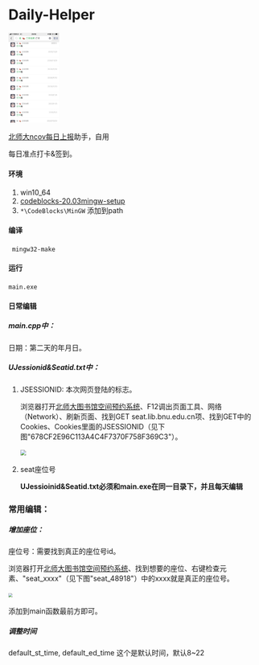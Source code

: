 # Daily-Helper

<img src="./src/王老辛苦了.png" width="20%">

[北师大ncov每日上报](https://onewechat.bnu.edu.cn/ncov/wap/default/index)助手，自用

每日准点打卡&签到。

#### 环境

1. win10_64
2. [codeblocks-20.03mingw-setup](https://www.fosshub.com/Code-Blocks.html?dwl=codeblocks-20.03mingw-setup.exe)
3. ```*\CodeBlocks\MinGW``` 添加到path

#### 编译

``` mingw32-make```

#### 运行

```main.exe```

#### 日常编辑

##### main.cpp中：

日期：第二天的年月日。

##### UJessionid&Seatid.txt中：

1. JSESSIONID:  本次网页登陆的标志。

   浏览器打开[北师大图书馆空间预约系统](http://seat.lib.bnu.edu.cn)、F12调出页面工具、网络（Network）、刷新页面、找到GET seat.lib.bnu.edu.cn项、找到GET中的Cookies、Cookies里面的JSESSIONID（见下图"678CF2E96C113A4C4F7370F758F369C3"）。

   <img src="src/jsessionid.PNG" style="zoom:67%;" />

   

2. seat座位号

   **UJessioinid&Seatid.txt必须和main.exe在同一目录下，并且每天编辑**

### 常用编辑：

##### 增加座位：

座位号：需要找到真正的座位号id。

浏览器打开[北师大图书馆空间预约系统](http://seat.lib.bnu.edu.cn)、找到想要的座位、右键检查元素、"seat_xxxx"（见下图"seat_48918"）中的xxxx就是真正的座位号。

<img src="src/seat.PNG" style="zoom: 50%;" />

添加到main函数最前方即可。

##### 调整时间

default_st_time, default_ed_time 这个是默认时间，默认8~22



